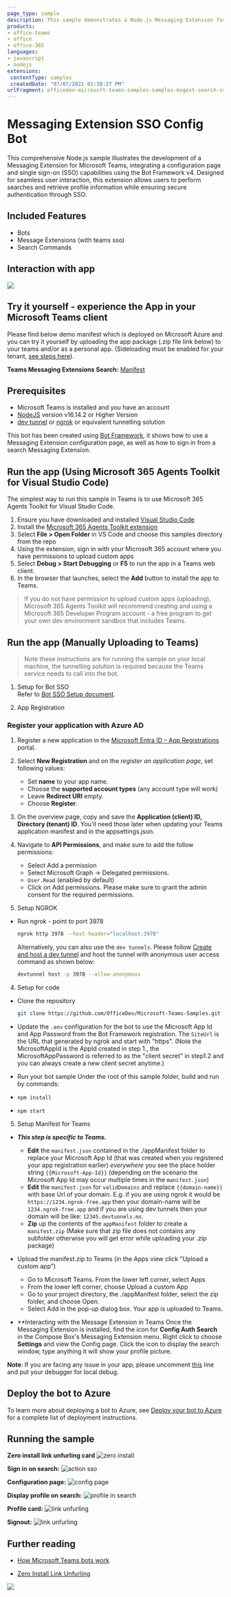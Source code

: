 ```yaml
---
page_type: sample
description: This sample demonstrates a Node.js Messaging Extension for Microsoft Teams that includes a configuration page and supports single sign-on (SSO) authentication for enhanced user experience.
products:
- office-teams
- office
- office-365
languages:
- javascript
- nodejs
extensions:
 contentType: samples
 createdDate: "07/07/2021 01:38:27 PM"
urlFragment: officedev-microsoft-teams-samples-samples-msgext-search-sso-config-nodejs
---
```


# Messaging Extension SSO Config Bot

This comprehensive Node.js sample illustrates the development of a Messaging Extension for Microsoft Teams, integrating a configuration page and single sign-on (SSO) capabilities using the Bot Framework v4. Designed for seamless user interaction, this extension allows users to perform searches and retrieve profile information while ensuring secure authentication through SSO.

## Included Features
* Bots
* Message Extensions (with teams sso)
* Search Commands

## Interaction with app

 ![](Images/MsgextSSO.gif)

## Try it yourself - experience the App in your Microsoft Teams client
Please find below demo manifest which is deployed on Microsoft Azure and you can try it yourself by uploading the app package (.zip file link below) to your teams and/or as a personal app. (Sideloading must be enabled for your tenant, [see steps here](https://docs.microsoft.com/microsoftteams/platform/concepts/build-and-test/prepare-your-o365-tenant#enable-custom-teams-apps-and-turn-on-custom-app-uploading)).

**Teams Messaging Extensions Search:** [Manifest](/samples/msgext-search-sso-config/csharp/demo-manifest/msgext-search-sso-config.zip)

## Prerequisites

- Microsoft Teams is installed and you have an account
- [NodeJS](https://nodejs.org/en/) version v16.14.2 or Higher Version
- [dev tunnel](https://learn.microsoft.com/en-us/azure/developer/dev-tunnels/get-started?tabs=windows) or [ngrok](https://ngrok.com/download) or equivalent tunnelling solution

This bot has been created using [Bot Framework](https://dev.botframework.com), it shows how to use a Messaging Extension configuration page, as well as how to sign in from a search Messaging Extension.

## Run the app (Using Microsoft 365 Agents Toolkit for Visual Studio Code)

The simplest way to run this sample in Teams is to use Microsoft 365 Agents Toolkit for Visual Studio Code.

1. Ensure you have downloaded and installed [Visual Studio Code](https://code.visualstudio.com/docs/setup/setup-overview)
1. Install the [Microsoft 365 Agents Toolkit extension](https://marketplace.visualstudio.com/items?itemName=TeamsDevApp.ms-teams-vscode-extension)
1. Select **File > Open Folder** in VS Code and choose this samples directory from the repo
1. Using the extension, sign in with your Microsoft 365 account where you have permissions to upload custom apps
1. Select **Debug > Start Debugging** or **F5** to run the app in a Teams web client.
1. In the browser that launches, select the **Add** button to install the app to Teams.

> If you do not have permission to upload custom apps (uploading), Microsoft 365 Agents Toolkit will recommend creating and using a Microsoft 365 Developer Program account - a free program to get your own dev environment sandbox that includes Teams.

## Run the app (Manually Uploading to Teams)

> Note these instructions are for running the sample on your local machine, the tunnelling solution is required because
the Teams service needs to call into the bot.
1. Setup for Bot SSO     
    Refer to [Bot SSO Setup document](https://github.com/OfficeDev/Microsoft-Teams-Samples/blob/main/samples/bot-conversation-sso-quickstart/BotSSOSetup.md). 
 
2) App Registration

### Register your application with Azure AD

1. Register a new application in the [Microsoft Entra ID – App Registrations](https://go.microsoft.com/fwlink/?linkid=2083908) portal.
2. Select **New Registration** and on the *register an application page*, set following values:
    * Set **name** to your app name.
    * Choose the **supported account types** (any account type will work)
    * Leave **Redirect URI** empty.
    * Choose **Register**.
3. On the overview page, copy and save the **Application (client) ID, Directory (tenant) ID**. You'll need those later when updating your Teams application manifest and in the appsettings.json.
4. Navigate to **API Permissions**, and make sure to add the follow permissions:
    * Select Add a permission
    * Select Microsoft Graph -> Delegated permissions.
    * `User.Read` (enabled by default)
    * Click on Add permissions. Please make sure to grant the admin consent for the required permissions.

3. Setup NGROK
 - Run ngrok - point to port 3978

   ```bash
   ngrok http 3978 --host-header="localhost:3978"
   ```  

   Alternatively, you can also use the `dev tunnels`. Please follow [Create and host a dev tunnel](https://learn.microsoft.com/en-us/azure/developer/dev-tunnels/get-started?tabs=windows) and host the tunnel with anonymous user access command as shown below:

   ```bash
   devtunnel host -p 3978 --allow-anonymous
   ```

4. Setup for code

  - Clone the repository

    ```bash
    git clone https://github.com/OfficeDev/Microsoft-Teams-Samples.git
    ```

  - Update the `.env` configuration for the bot to use the Microsoft App Id and App Password from the Bot Framework registration. The `SiteUrl` is the URL that generated by ngrok and start with "https". (Note the MicrosoftAppId is the AppId created in step 1., the MicrosoftAppPassword is referred to as the "client secret" in step1.2 and you can always create a new client secret anytime.)

 - Run your bot sample
Under the root of this sample folder, build and run by commands:
- `npm install`
- `npm start`

5. Setup Manifest for Teams
- __*This step is specific to Teams.*__
    - **Edit** the `manifest.json` contained in the ./appManifest folder to replace your Microsoft App Id (that was created when you registered your app registration earlier) *everywhere* you see the place holder string `{{Microsoft-App-Id}}` (depending on the scenario the Microsoft App Id may occur multiple times in the `manifest.json`)
    - **Edit** the `manifest.json` for `validDomains` and replace `{{domain-name}}` with base Url of your domain. E.g. if you are using ngrok it would be `https://1234.ngrok-free.app` then your domain-name will be `1234.ngrok-free.app` and if you are using dev tunnels then your domain will be like: `12345.devtunnels.ms`.
    - **Zip** up the contents of the `appManifest` folder to create a `manifest.zip` (Make sure that zip file does not contains any subfolder otherwise you will get error while uploading your .zip package)

- Upload the manifest.zip to Teams (in the Apps view click "Upload a custom app")
   - Go to Microsoft Teams. From the lower left corner, select Apps
   - From the lower left corner, choose Upload a custom App
   - Go to your project directory, the ./appManifest folder, select the zip folder, and choose Open.
   - Select Add in the pop-up dialog box. Your app is uploaded to Teams.

- **Interacting with the Message Extension in Teams
    Once the Messaging Extension is installed, find the icon for **Config Auth Search** in the Compose Box's Messaging Extension menu. Right click to choose **Settings** and view the Config page. Click the icon to display the search window, type anything it will show your profile picture.

**Note**: If you are facing any issue in your app, please uncomment [this](https://github.com/OfficeDev/Microsoft-Teams-Samples/blob/main/samples/msgext-search-sso-config/nodejs/index.js#L57) line and put your debugger for local debug.

## Deploy the bot to Azure

To learn more about deploying a bot to Azure, see [Deploy your bot to Azure](https://aka.ms/azuredeployment) for a complete list of deployment instructions.

## Running the sample

**Zero install link unfurling card**
![zero install](Images/zero-unfurling.png)

**Sign in on search:**
![action sso](Images/Searchsignin.png)

**Configuration page:**
![config page](Images/configurationPage.PNG)

**Display profile on search:**
![profile in search](Images/ProfileFromSearch.PNG)

**Profile card:**
![link unfurling](Images/Profilecard.png)

**Signout:**
![link unfurling](Images/Signout.png)

## Further reading

- [How Microsoft Teams bots work](https://docs.microsoft.com/en-us/azure/bot-service/bot-builder-basics-teams?view=azure-bot-service-4.0&tabs=javascript)

- [Zero Install Link Unfurling](https://learn.microsoft.com/en-us/microsoftteams/platform/messaging-extensions/how-to/link-unfurling?tabs=dotnet%2Cadvantages#zero-install-for-link-unfurling)



<img src="https://pnptelemetry.azurewebsites.net/microsoft-teams-samples/samples/msgext-search-sso-config-nodejs" />